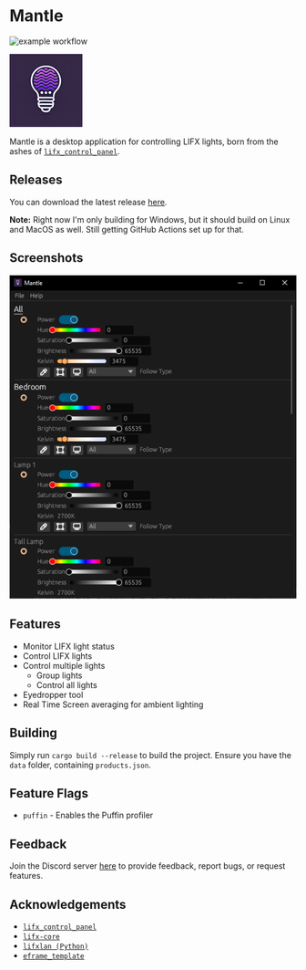# Mantle

![example workflow](https://github.com/samclane/mantle/actions/workflows/main.yml/badge.svg)

![Mantle Logo](./res/logo128.png)

Mantle is a desktop application for controlling LIFX lights, born from the ashes of [`lifx_control_panel`](https://github.com/samclane/LIFX-Control-Panel).

## Releases

You can download the latest release [here](https://github.com/samclane/mantle/releases).

**Note:** Right now I'm only building for Windows, but it should build on Linux and MacOS as well. Still getting GitHub Actions set up for that.

## Screenshots

![Mantle](res/screenshot.png)

## Features

- Monitor LIFX light status
- Control LIFX lights
- Control multiple lights
  - Group lights
  - Control all lights
- Eyedropper tool
- Real Time Screen averaging for ambient lighting

## Building

Simply run `cargo build --release` to build the project. Ensure you have the `data` folder, containing `products.json`.

## Feature Flags

- `puffin` - Enables the Puffin profiler

## Feedback

Join the Discord server [here](https://discord.gg/TwqSeTTYqX) to provide feedback, report bugs, or request features.

## Acknowledgements

- [`lifx_control_panel`](https://github.com/samclane/LIFX-Control-Panel)
- [`lifx-core`](https://github.com/eminence/lifx)
- [`lifxlan (Python)`](https://github.com/mclarkk/lifxlan)
- [`eframe_template`](https://github.com/emilk/eframe_template)

